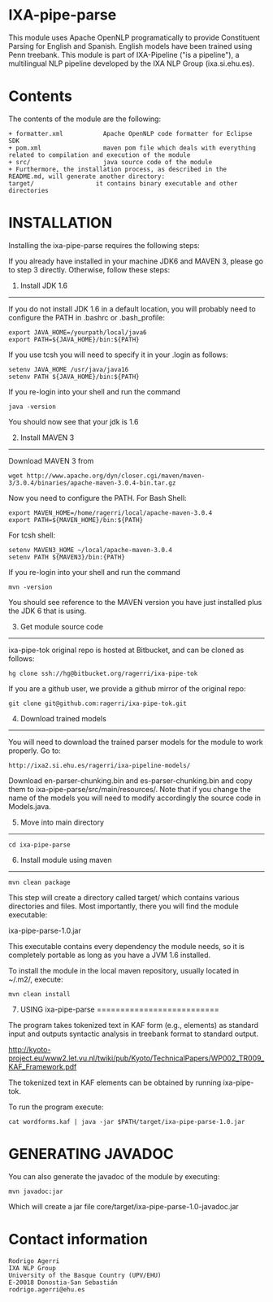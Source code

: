 
IXA-pipe-parse
=================

This module uses Apache OpenNLP programatically to provide Constituent Parsing
for English and Spanish. English models have been trained using Penn treebank.
This module is part of IXA-Pipeline ("is a pipeline"), a multilingual NLP pipeline
developed by the IXA NLP Group (ixa.si.ehu.es).

Contents
========

The contents of the module are the following:

    + formatter.xml           Apache OpenNLP code formatter for Eclipse SDK
    + pom.xml                 maven pom file which deals with everything related to compilation and execution of the module
    + src/                    java source code of the module
    + Furthermore, the installation process, as described in the README.md, will generate another directory:
    target/                 it contains binary executable and other directories


INSTALLATION
============

Installing the ixa-pipe-parse requires the following steps:

If you already have installed in your machine JDK6 and MAVEN 3, please go to step 3
directly. Otherwise, follow these steps:

1. Install JDK 1.6
-------------------

If you do not install JDK 1.6 in a default location, you will probably need to configure the PATH in .bashrc or .bash_profile:

````shell
export JAVA_HOME=/yourpath/local/java6
export PATH=${JAVA_HOME}/bin:${PATH}
````

If you use tcsh you will need to specify it in your .login as follows:

````shell
setenv JAVA_HOME /usr/java/java16
setenv PATH ${JAVA_HOME}/bin:${PATH}
````

If you re-login into your shell and run the command

````shell
java -version
````

You should now see that your jdk is 1.6

2. Install MAVEN 3
------------------

Download MAVEN 3 from

````shell
wget http://www.apache.org/dyn/closer.cgi/maven/maven-3/3.0.4/binaries/apache-maven-3.0.4-bin.tar.gz
````

Now you need to configure the PATH. For Bash Shell:

````shell
export MAVEN_HOME=/home/ragerri/local/apache-maven-3.0.4
export PATH=${MAVEN_HOME}/bin:${PATH}
````

For tcsh shell:

````shell
setenv MAVEN3_HOME ~/local/apache-maven-3.0.4
setenv PATH ${MAVEN3}/bin:{PATH}
````

If you re-login into your shell and run the command

````shell
mvn -version
````

You should see reference to the MAVEN version you have just installed plus the JDK 6 that is using.

3. Get module source code
--------------------------

ixa-pipe-tok original repo is hosted at Bitbucket, and can be cloned as follows:

````shell
hg clone ssh://hg@bitbucket.org/ragerri/ixa-pipe-tok
````

If you are a github user, we provide a github mirror of the original repo:

````shell
git clone git@github.com:ragerri/ixa-pipe-tok.git
````

4. Download trained models
--------------------------

You will need to download the trained parser models for the module to work properly. Go to:

````shell
http://ixa2.si.ehu.es/ragerri/ixa-pipeline-models/
````

Download en-parser-chunking.bin and es-parser-chunking.bin and copy them to ixa-pipe-parse/src/main/resources/.
Note that if you change the name of the models you will need to modify accordingly the source code in Models.java.

5. Move into main directory
---------------------------

````shell
cd ixa-pipe-parse
````

6. Install module using maven
-----------------------------

````shell
mvn clean package
````

This step will create a directory called target/ which contains various directories and files.
Most importantly, there you will find the module executable:

ixa-pipe-parse-1.0.jar

This executable contains every dependency the module needs, so it is completely portable as long
as you have a JVM 1.6 installed.

To install the module in the local maven repository, usually located in ~/.m2/, execute:

````shell
mvn clean install
````

7. USING ixa-pipe-parse
==========================

The program takes tokenized text in KAF form (e.g., <wf> elements) as standard input and outputs syntactic analysis
in treebank format to standard output.

http://kyoto-project.eu/www2.let.vu.nl/twiki/pub/Kyoto/TechnicalPapers/WP002_TR009_KAF_Framework.pdf

The tokenized text in <wf> KAF elements can be obtained by running ixa-pipe-tok.

To run the program execute:

````shell
cat wordforms.kaf | java -jar $PATH/target/ixa-pipe-parse-1.0.jar
````

GENERATING JAVADOC
==================

You can also generate the javadoc of the module by executing:

````shell
mvn javadoc:jar
````

Which will create a jar file core/target/ixa-pipe-parse-1.0-javadoc.jar


Contact information
===================

````shell
Rodrigo Agerri
IXA NLP Group
University of the Basque Country (UPV/EHU)
E-20018 Donostia-San Sebastián
rodrigo.agerri@ehu.es
````
